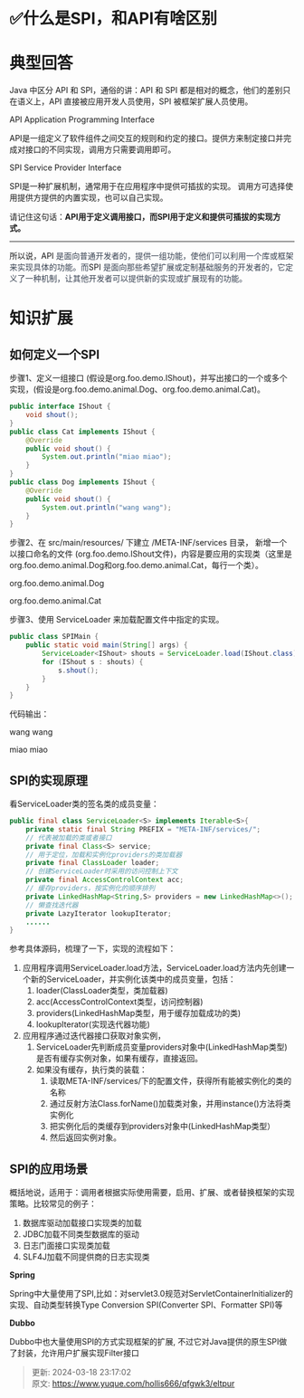 # ✅什么是SPI，和API有啥区别

# 典型回答
Java 中区分 API 和 SPI，通俗的讲：API 和 SPI 都是相对的概念，他们的差别只在语义上，API 直接被应用开发人员使用，SPI 被框架扩展人员使用。



API Application Programming Interface



API是一组定义了软件组件之间交互的规则和约定的接口。提供方来制定接口并完成对接口的不同实现，调用方只需要调用即可。



SPI Service Provider Interface



SPI是一种扩展机制，通常用于在应用程序中提供可插拔的实现。 调用方可选择使用提供方提供的内置实现，也可以自己实现。



请记住这句话：**API用于定义调用接口，而SPI用于定义和提供可插拔的实现方式。**

****

所以说，API<font style="color:rgb(55, 65, 81);"> 是面向普通开发者的，提供一组功能，使他们可以利用一个库或框架来实现具体的功能。而</font>SPI<font style="color:rgb(55, 65, 81);"> 是面向那些希望扩展或定制基础服务的开发者的，它定义了一种机制，让其他开发者可以提供新的实现或扩展现有的功能。</font>

# 知识扩展
## 如何定义一个SPI
步骤1、定义一组接口 (假设是org.foo.demo.IShout)，并写出接口的一个或多个实现，(假设是org.foo.demo.animal.Dog、org.foo.demo.animal.Cat)。

```java
public interface IShout {
    void shout();
}
public class Cat implements IShout {
    @Override
    public void shout() {
    	System.out.println("miao miao");
	}
}
public class Dog implements IShout {
    @Override
    public void shout() {
    	System.out.println("wang wang");
    }
}
```

步骤2、在 src/main/resources/ 下建立 /META-INF/services 目录， 新增一个以接口命名的文件 (org.foo.demo.IShout文件)，内容是要应用的实现类（这里是org.foo.demo.animal.Dog和org.foo.demo.animal.Cat，每行一个类）。

org.foo.demo.animal.Dog

org.foo.demo.animal.Cat

步骤3、使用 ServiceLoader 来加载配置文件中指定的实现。

```java
public class SPIMain {
    public static void main(String[] args) {
        ServiceLoader<IShout> shouts = ServiceLoader.load(IShout.class);
        for (IShout s : shouts) {
        	s.shout();
        }
    }
}
```

代码输出：

wang wang

miao miao

## SPI的实现原理
看ServiceLoader类的签名类的成员变量：

```java
public final class ServiceLoader<S> implements Iterable<S>{
    private static final String PREFIX = "META-INF/services/";
    // 代表被加载的类或者接口
    private final Class<S> service;
    // 用于定位，加载和实例化providers的类加载器
    private final ClassLoader loader;
    // 创建ServiceLoader时采用的访问控制上下文
    private final AccessControlContext acc;
    // 缓存providers，按实例化的顺序排列
    private LinkedHashMap<String,S> providers = new LinkedHashMap<>();
    // 懒查找迭代器
    private LazyIterator lookupIterator;
    ......
}
```

参考具体源码，梳理了一下，实现的流程如下：

1. 应用程序调用ServiceLoader.load方法，ServiceLoader.load方法内先创建一个新的ServiceLoader，并实例化该类中的成员变量，包括：
    1. loader(ClassLoader类型，类加载器)
    2. acc(AccessControlContext类型，访问控制器)
    3. providers(LinkedHashMap类型，用于缓存加载成功的类)
    4. lookupIterator(实现迭代器功能)
2. 应用程序通过迭代器接口获取对象实例，
    1. ServiceLoader先判断成员变量providers对象中(LinkedHashMap类型)是否有缓存实例对象，如果有缓存，直接返回。
    2. 如果没有缓存，执行类的装载：
        1. 读取META-INF/services/下的配置文件，获得所有能被实例化的类的名称
        2. 通过反射方法Class.forName()加载类对象，并用instance()方法将类实例化
        3. 把实例化后的类缓存到providers对象中(LinkedHashMap类型）
        4. 然后返回实例对象。

## SPI的应用场景
概括地说，适用于：调用者根据实际使用需要，启用、扩展、或者替换框架的实现策略。比较常见的例子：

1. 数据库驱动加载接口实现类的加载
2. JDBC加载不同类型数据库的驱动
3. 日志门面接口实现类加载
4. SLF4J加载不同提供商的日志实现类



**Spring**

Spring中大量使用了SPI,比如：对servlet3.0规范对ServletContainerInitializer的实现、自动类型转换Type Conversion SPI(Converter SPI、Formatter SPI)等



**Dubbo**

Dubbo中也大量使用SPI的方式实现框架的扩展, 不过它对Java提供的原生SPI做了封装，允许用户扩展实现Filter接口



> 更新: 2024-03-18 23:17:02  
> 原文: <https://www.yuque.com/hollis666/qfgwk3/eltpur>